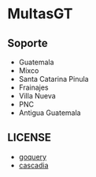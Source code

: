 # MultasGT


## Soporte
- Guatemala
- Mixco
- Santa Catarina Pinula
- Frainajes
- Villa Nueva
- PNC
- Antigua Guatemala

## LICENSE 
- [goquery][goquery]
- [cascadia][cascadia]

[goquery]: https://github.com/PuerkitoBio/goquery/blob/master/LICENSE
[cascadia]: https://github.com/andybalholm/cascadia/blob/master/LICENSE
